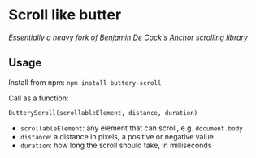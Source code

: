 # Scroll like butter

_Essentially a heavy fork of [Benjamin De Cock](https://twitter.com/bdc)'s [Anchor scrolling library](https://github.com/bendc/anchor-scroll)_

## Usage

Install from npm: `npm install buttery-scroll`

Call as a function:

`ButteryScroll(scrollableElement, distance, duration)`

- `scrollableElement`: any element that can scroll, e.g. `document.body`
- `distance`: a distance in pixels, a positive or negative value
- `duration`: how long the scroll should take, in milliseconds
